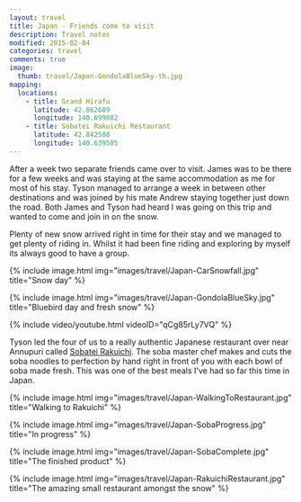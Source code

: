 ```yaml
---
layout: travel
title: Japan - Friends come to visit
description: Travel notes
modified: 2015-02-04
categories: travel
comments: true
image:
  thumb: travel/Japan-GondolaBlueSky-th.jpg
mapping:
  locations:
    - title: Grand Hirafu
      latitude: 42.862689
      longitude: 140.699082
    - title: Sobatei Rakuichi Restaurant
      latitude: 42.842508
      longitude: 140.639505
---
```


After a week two separate friends came over to visit. James was to be there for a few weeks and was staying at the same accommodation as me for most of his stay. Tyson managed to arrange a week in between other destinations and was joined by his mate Andrew staying together just down the road. Both James and Tyson had heard I was going on this trip and wanted to come and join in on the snow.

Plenty of new snow arrived right in time for their stay and we managed to get plenty of riding in. Whilst it had been fine riding and exploring by myself its always good to have a group.

{% include image.html img="images/travel/Japan-CarSnowfall.jpg" title="Snow day" %}

{% include image.html img="images/travel/Japan-GondolaBlueSky.jpg" title="Bluebird day and fresh snow" %}

{% include video/youtube.html videoID="qCg85rLy7VQ" %}

Tyson led the four of us to a really authentic Japanese restaurant over near Annupuri called [Sobatei Rakuichi](http://www.tripadvisor.com/Restaurant_Review-g321549-d3605785-Reviews-Sobatei_Rakuichi-Niseko_cho_Abuta_gun_Hokkaido.html). The soba master chef makes and cuts the soba noodles to perfection by hand right in front of you with each bowl of soba made fresh. This was one of the best meals I've had so far this time in Japan.

{% include image.html img="images/travel/Japan-WalkingToRestaurant.jpg" title="Walking to Rakuichi" %}

{% include image.html img="images/travel/Japan-SobaProgress.jpg" title="In progress" %}

{% include image.html img="images/travel/Japan-SobaComplete.jpg" title="The finished product" %}

{% include image.html img="images/travel/Japan-RakuichiRestaurant.jpg" title="The amazing small restaurant amongst the snow" %}